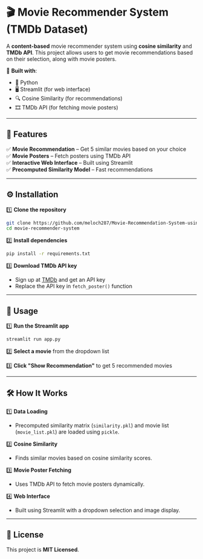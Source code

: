 
# 🎬 Movie Recommender System (TMDb Dataset)  

A **content-based** movie recommender system using **cosine similarity** and **TMDb API**. This project allows users to get movie recommendations based on their selection, along with movie posters.  

🚀 **Built with**:  
- 🐍 Python  
- 🖥️ Streamlit (for web interface)  
- 🔍 Cosine Similarity (for recommendations)  
- 🎞️ TMDb API (for fetching movie posters)  

---

## 📌 Features  
✅ **Movie Recommendation** – Get 5 similar movies based on your choice  
✅ **Movie Posters** – Fetch posters using TMDb API  
✅ **Interactive Web Interface** – Built using Streamlit  
✅ **Precomputed Similarity Model** – Fast recommendations  

---

## ⚙️ Installation  

1️⃣ **Clone the repository**  
```bash
git clone https://github.com/meloch287/Movie-Recommendation-System-using-TMDb/tree/main.git
cd movie-recommender-system
```

2️⃣ **Install dependencies**  
```bash
pip install -r requirements.txt
```

3️⃣ **Download TMDb API key**  
- Sign up at [TMDb](https://www.themoviedb.org/) and get an API key  
- Replace the API key in `fetch_poster()` function  

---

## 🚀 Usage  

1️⃣ **Run the Streamlit app**  
```bash
streamlit run app.py
```

2️⃣ **Select a movie** from the dropdown list  

3️⃣ **Click "Show Recommendation"** to get 5 recommended movies  

---

## 🛠️ How It Works  

1️⃣ **Data Loading**  
- Precomputed similarity matrix (`similarity.pkl`) and movie list (`movie_list.pkl`) are loaded using `pickle`.  

2️⃣ **Cosine Similarity**  
- Finds similar movies based on cosine similarity scores.  

3️⃣ **Movie Poster Fetching**  
- Uses TMDb API to fetch movie posters dynamically.  

4️⃣ **Web Interface**  
- Built using Streamlit with a dropdown selection and image display.  

---

## 📜 License  
This project is **MIT Licensed**.  
